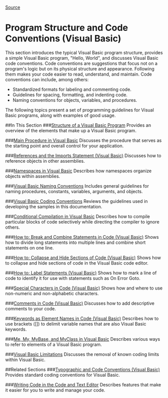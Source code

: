 [Source](https://msdn.microsoft.com/en-us/library/vstudio/zye5bsh8(v=vs.140).aspx "Permalink to Program Structure and Code Conventions (Visual Basic)")

# Program Structure and Code Conventions (Visual Basic)

 

This section introduces the typical Visual Basic program structure, provides a simple Visual Basic program, "Hello, World", and discusses Visual Basic code conventions. Code conventions are suggestions that focus not on a program's logic but on its physical structure and appearance. Following them makes your code easier to read, understand, and maintain. Code conventions can include, among others:

* Standardized formats for labeling and commenting code.
* Guidelines for spacing, formatting, and indenting code.
* Naming conventions for objects, variables, and procedures.

The following topics present a set of programming guidelines for Visual Basic programs, along with examples of good usage.

##In This Section
###[Structure of a Visual Basic Program][0]
Provides an overview of the elements that make up a Visual Basic program.

###[Main Procedure in Visual Basic][1]
Discusses the procedure that serves as the starting point and overall control for your application.

###[References and the Imports Statement (Visual Basic)][2]
Discusses how to reference objects in other assemblies.

###[Namespaces in Visual Basic][3]
Describes how namespaces organize objects within assemblies.

###[Visual Basic Naming Conventions][4]
Includes general guidelines for naming procedures, constants, variables, arguments, and objects.

###[Visual Basic Coding Conventions][5]
Reviews the guidelines used in developing the samples in this documentation.

###[Conditional Compilation in Visual Basic][6]
Describes how to compile particular blocks of code selectively while directing the compiler to ignore others.

###[How to: Break and Combine Statements in Code (Visual Basic)][7]
Shows how to divide long statements into multiple lines and combine short statements on one line.

###[How to: Collapse and Hide Sections of Code (Visual Basic)][8]
Shows how to collapse and hide sections of code in the Visual Basic code editor.

###[How to: Label Statements (Visual Basic)][9]
Shows how to mark a line of code to identify it for use with statements such as On Error Goto.

###[Special Characters in Code (Visual Basic)][10]
Shows how and where to use non-numeric and non-alphabetic characters.

###[Comments in Code (Visual Basic)][11]
Discusses how to add descriptive comments to your code.

###[Keywords as Element Names in Code (Visual Basic)][12]
Describes how to use brackets ([]) to delimit variable names that are also Visual Basic keywords.

###[Me, My, MyBase, and MyClass in Visual Basic][13]
Describes various ways to refer to elements of a Visual Basic program.

###[Visual Basic Limitations][14]
Discusses the removal of known coding limits within Visual Basic.

##Related Sections
###[Typographic and Code Conventions (Visual Basic)][15]
Provides standard coding conventions for Visual Basic.

###[Writing Code in the Code and Text Editor][16]
Describes features that make it easier for you to write and manage your code.

[0]: https://msdn.microsoft.com/en-us/library/vstudio/022td33t.aspx
[1]: https://msdn.microsoft.com/en-us/library/vstudio/ms235406.aspx
[2]: https://msdn.microsoft.com/en-us/library/vstudio/h9st4tss.aspx
[3]: https://msdn.microsoft.com/en-us/library/vstudio/zt9tafza.aspx
[4]: https://msdn.microsoft.com/en-us/library/vstudio/0b283bse.aspx
[5]: https://msdn.microsoft.com/en-us/library/vstudio/h63fsef3.aspx
[6]: https://msdn.microsoft.com/en-us/library/vstudio/x435tkbk.aspx
[7]: https://msdn.microsoft.com/en-us/library/vstudio/ba9sxbw4.aspx
[8]: https://msdn.microsoft.com/en-us/library/vstudio/6xywk05b.aspx
[9]: https://msdn.microsoft.com/en-us/library/vstudio/6xywk05b.aspx
[10]: https://msdn.microsoft.com/en-us/library/vstudio/xxda45fy.aspx
[11]: https://msdn.microsoft.com/en-us/library/vstudio/bx185bk6.aspx
[12]: https://msdn.microsoft.com/en-us/library/vstudio/hwx24eb6.aspx
[13]: https://msdn.microsoft.com/en-us/library/vstudio/20fy88e0.aspx
[14]: https://msdn.microsoft.com/en-us/library/vstudio/wdzat713.aspx
[15]: https://msdn.microsoft.com/en-us/library/vstudio/1s46s4ew.aspx
[16]: https://msdn.microsoft.com/en-us/library/vstudio/efc4xwkb.aspx